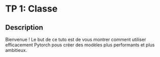 # TP 1: Classe

## Description
Bienvenue ! Le but de ce tuto est de vous montrer comment utiliser efficacement Pytorch pous créer des modèles plus performants et plus ambitieux.
